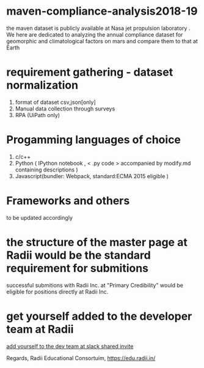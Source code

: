 # maven-compliance-analysis2018-19
the maven dataset is publicly available at Nasa jet propulsion laboratory . We here are dedicated to analyzing the annual compliance dataset for geomorphic and climatological factors on mars and compare them to that at Earth

# requirement gathering - dataset normalization
1. format of dataset csv,json[only]
2. Manual data collection through surveys
3. RPA (UiPath only)

# Progamming languages of choice
1. c/c++ 
2. Python ( IPython notebook , < .py code > accompanied by modify.md containing descriptions )
3. Javascript(bundler: Webpack, standard:ECMA 2015 eligible )

# Frameworks and others
to be updated accordingly 

# the structure of the master page at Radii would be the standard requirement for submitions
successful submitions with Radii Inc. at "Primary Credibility" would be eligible for positions directly at Radii Inc.

# get yourself added to the developer team at Radii
[add yourself to the dev team at slack shared invite](https://join.slack.com/t/radiilab/shared_invite/enQtNDM3OTIwMTEzMTA5LTRiNjYzNjFlNjgxMmZlYWQyNGE5MmQ2YTNlMWM3M2NiYmI2YmFhM2FlY2IzOWQzMjJmMWZkMWFjMmZhNjMzYzg)

Regards,
Radii Educational Consortuim,
https://edu.radii.in/
